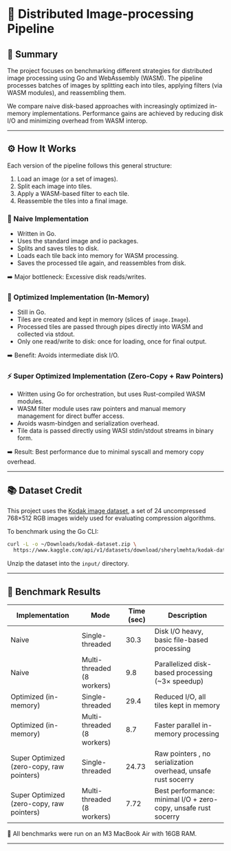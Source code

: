 # 📸 Distributed Image-processing Pipeline

## 🧾 Summary

The project focuses on benchmarking different strategies for distributed image processing using Go and WebAssembly (WASM). The pipeline processes batches of images by splitting each into tiles, applying filters (via WASM modules), and reassembling them.

We compare naive disk-based approaches with increasingly optimized in-memory implementations. Performance gains are achieved by reducing disk I/O and minimizing overhead from WASM interop.

---

## ⚙️ How It Works

Each version of the pipeline follows this general structure:

1. Load an image (or a set of images).
2. Split each image into tiles.
3. Apply a WASM-based filter to each tile.
4. Reassemble the tiles into a final image.

### 🧱 Naive Implementation

* Written in Go.
* Uses the standard image and io packages.
* Splits and saves tiles to disk.
* Loads each tile back into memory for WASM processing.
* Saves the processed tile again, and reassembles from disk.

➡️ Major bottleneck: Excessive disk reads/writes.

### 🧠 Optimized Implementation (In-Memory)

* Still in Go.
* Tiles are created and kept in memory (slices of `image.Image`).
* Processed tiles are passed through pipes directly into WASM and collected via stdout.
* Only one read/write to disk: once for loading, once for final output.

➡️ Benefit: Avoids intermediate disk I/O.

### ⚡ Super Optimized Implementation (Zero-Copy + Raw Pointers)

* Written using Go for orchestration, but uses Rust-compiled WASM modules.
* WASM filter module uses raw pointers and manual memory management for direct buffer access.
* Avoids wasm-bindgen and serialization overhead.
* Tile data is passed directly using WASI stdin/stdout streams in binary form.

➡️ Result: Best performance due to minimal syscall and memory copy overhead.

---

## 📚 Dataset Credit

This project uses the [Kodak image dataset](https://www.kaggle.com/datasets/sherylmehta/kodak-dataset), a set of 24 uncompressed 768×512 RGB images widely used for evaluating compression algorithms.

To benchmark using the Go CLI:

```bash
curl -L -o ~/Downloads/kodak-dataset.zip \
  https://www.kaggle.com/api/v1/datasets/download/sherylmehta/kodak-dataset
```

Unzip the dataset into the `input/` directory.

---

## 🧪 Benchmark Results

| Implementation                   | Mode                       | Time (sec) | Description                                       |
| -------------------------------- | -------------------------- | ---------- | ------------------------------------------------- |
| Naive                            | Single-threaded            | 30.3       | Disk I/O heavy, basic file-based processing       |
| Naive                            | Multi-threaded (8 workers) | 9.8        | Parallelized disk-based processing (\~3× speedup) |
| Optimized (in-memory)            | Single-threaded            | 29.4       | Reduced I/O, all tiles kept in memory             |
| Optimized (in-memory)            | Multi-threaded (8 workers) | 8.7        | Faster parallel in-memory processing     |
| Super Optimized (zero-copy, raw pointers) | Single-threaded            | 24.73      | Raw pointers , no serialization overhead, unsafe rust socerry    |
| Super Optimized (zero-copy, raw pointers) | Multi-threaded (8 workers) | 7.72       | Best performance: minimal I/O + zero-copy, unsafe rust socerry    |

🧪 All benchmarks were run on an M3 MacBook Air with 16GB RAM.

---